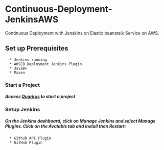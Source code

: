 # Continuous-Deployment-JenkinsAWS

Continuous Deployment with Jenskins on Elastic beanstalk Service on AWS.

## Set up Prerequisites
      * Jenkins running
      * AWSEB Deployment Jenkins Plugin
      * Java8+
      * Maven
  
### Start a Project

##### Access [Quarkus](https://code.quarkus.io/) to start a project

### Setup Jenkins

##### On the Jenkins dashboard, click on Manage Jenkins and select Manage Plugins. Click on the Avaiable tab and install then Restart:
      * Github API Plugin
      * GitHub Plugin
